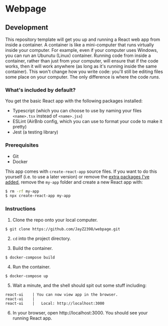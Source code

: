 # Webpage

## Development

This repository template will get you up and running a React web app from inside a container. A container is like a mini-computer that runs virtually inside your computer. For example, even if your computer uses Windows, you can run an Ubunutu (Linux) container. Running code from inside a container, rather than just from your computer, will ensure that if the code works, then it will work anywhere (as long as it's running inside the same container). This won't change how you write code: you'll still be editing files some place on your computer. The only difference is where the code *runs*.

### What's included by default?

You get the basic React app with the following packages installed:

* Typescript (which you can choose to use by naming your files `<name>.tsx` instead of `<name>.jsx`)
* ESLint (AirBnb config, which you can use to format your code to make it pretty)
* Jest (a testing library)

### <a id="Prerequisites"></a> Prerequisites

* Git
* Docker

This app comes with `create-react-app` source files. If you want to do this yourself (i.e. to use a later version) or remove the [extra packages I've added](#Prerequisites), remove the `my-app` folder and create a new React app with:

``` bash
$ rm -rf my-app
$ npx create-react-app my-app
```

### Instructions

1. Clone the repo onto your local computer. 

``` shell
$ git clone https://github.com/JayZ2398/webpage.git
```

2. `cd` into the project directory.

3. Build the container.

``` shell
$ docker-compose build
```

4. Run the container.

``` shell
$ docker-compose up
```

5. Wait a minute, and the shell should spit out some stuff including:

``` shell
react-ui    | You can now view app in the browser.
react-ui    |
react-ui    |   Local: http://localhost:3000
```

6. In your browser, open http://localhost:3000. You should see your running React app.
